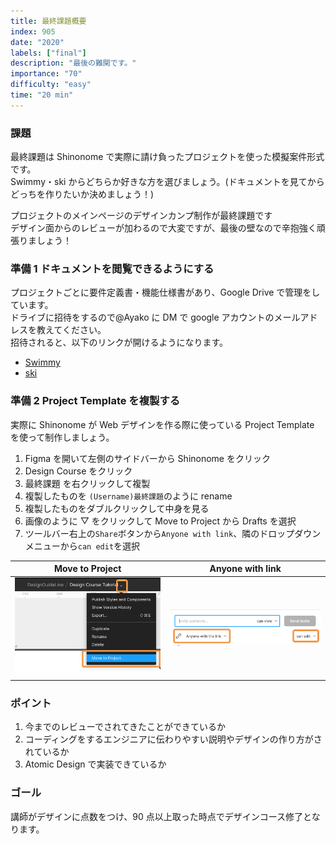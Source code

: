 ```yaml
---
title: 最終課題概要
index: 905
date: "2020"
labels: ["final"]
description: "最後の難関です。"
importance: "70"
difficulty: "easy"
time: "20 min"
---
```


### 課題

最終課題は Shinonome で実際に請け負ったプロジェクトを使った模擬案件形式です。  
Swimmy・ski からどちらか好きな方を選びましょう。(ドキュメントを見てからどっちを作りたいか決めましょう！)

プロジェクトのメインページのデザインカンプ制作が最終課題です  
デザイン面からのレビューが加わるので大変ですが、最後の壁なので辛抱強く頑張りましょう！

### 準備 1 ドキュメントを閲覧できるようにする

プロジェクトごとに要件定義書・機能仕様書があり、Google Drive で管理をしています。  
ドライブに招待をするので@Ayako に DM で google アカウントのメールアドレスを教えてください。  
招待されると、以下のリンクが開けるようになります。

- [Swimmy](https://drive.google.com/drive/folders/1cZRBsXoFe0IwGv44C1Ny-VRJYQpLQjxy)
- [ski](https://drive.google.com/drive/folders/11grJR3yejOCuy4ITBDC8s5d-oYAyOCKT)

### 準備 2 Project Template を複製する

実際に Shinonome が Web デザインを作る際に使っている Project Template を使って制作しましょう。

1. Figma を開いて左側のサイドバーから Shinonome をクリック
2. Design Course をクリック
3. 最終課題 を右クリックして複製
4. 複製したものを `(Username)最終課題`のように rename
5. 複製したものをダブルクリックして中身を見る
6. 画像のように ▽ をクリックして Move to Project から Drafts を選択
7. ツールバー右上の`Share`ボタンから`Anyone with link`、隣のドロップダウンメニューから`can edit`を選択

| Move to Project                                    | Anyone with link                         |
| -------------------------------------------------- | ---------------------------------------- |
| ![Move To Project](../../assets/moveToProject.png) | ![To Review](../../assets/toReview2.png) |

### ポイント

1. 今までのレビューでされてきたことができているか
2. コーディングをするエンジニアに伝わりやすい説明やデザインの作り方がされているか
3. Atomic Design で実装できているか

### ゴール

講師がデザインに点数をつけ、90 点以上取った時点でデザインコース修了となります。
